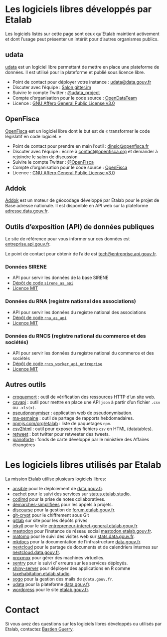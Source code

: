 # Les logiciels libres développés par Etalab

Les logiciels listés sur cette page sont ceux qu’Etalab maintient activement et dont l’usage peut présenter un intérêt pour d’autres organismes publics.

## udata

[udata](https://getudata.org) est un logiciel libre permettant de mettre en place une plateforme de données. Il est utilisé pour la plateforme [](https://data.gouv.fr) et publié sous licence libre.

- Point de contact pour déployer votre instance : [udata@data.gouv.fr](mailto:udata@data.gouv.fr)
- Discuter avec l’équipe : [Salon gitter.im](https://gitter.im/opendatateam/udata)
- Suivire le compte Twitter : [@udata_project](https://twitter.com/udata_project)
- Compte d’organisation pour le code source : [OpenDataTeam](https://github.com/opendatateam/)
- Licence : [GNU Affero General Public License v3.0](https://github.com/opendatateam/udata/blob/master/LICENSE)

## OpenFisca

[OpenFisca](https://openfisca.org/fr/) est un logiciel libre dont le but est de « transformer le code législatif en code logiciel. »

- Point de contact pour prendre en main l’outil : [dinsic@openfisca.fr](mailto:dinsic@openfisca.fr)
- Discuter avec l’équipe : écrire à [contact@openfisca.org](mailto:contact@openfisca.org) et demander à rejoindre le salon de discussion
- Suivire le compte Twitter : [@OpenFisca](https://twitter.com/OpenFisca)
- Compte d’organisation pour le code source : [OpenFisca](https://github.com/openfisca/)
- Licence : [GNU Affero General Public License v3.0](https://github.com/openfisca/openfisca-core/blob/master/LICENSE)

## Addok

[Addok](https://github.com/addok/addok) est un moteur de géocodage développé par Etalab pour le projet de Base adresse nationale. Il est disponible en API web sur la plateforme [adresse.data.gouv.fr](https://adresse.data.gouv.fr/tools).

## Outils d’exposition (API) de données publiques

Le site de référence pour vous informer sur ces données est [entreprise.api.gouv.fr](https://entreprise.api.gouv.fr).

Le point de contact pour obtenir de l’aide est [tech@entreprise.api.gouv.fr](mailto:tech@entreprise.api.gouv.fr).

### Données SIRENE

- API pour servir les données de la base SIRENE
- [Dépôt de code `sirene_as_api`](https://github.com/etalab/sirene_as_api)
- [Licence MIT](https://github.com/etalab/sirene_as_api/blob/master/LICENSE)

### Données du RNA (registre national des associations)

- API pour servir les données du registre national des associations
- [Dépôt de code `rna_as_api`](https://github.com/etalab/rna_as_api)
- [Licence MIT](https://github.com/etalab/rna_as_api/blob/master/LICENSE)

### Données du RNCS (registre national du commerce et des sociétés)

- API pour servir les données du registre national du commerce et des sociétés
- [Dépôt de code `rncs_worker_api_entreprise`](https://github.com/etalab/rncs_worker_api_entreprise)
- [Licence MIT](https://github.com/etalab/rncs_worker_api_entreprise/blob/master/LICENSE)

## Autres outils

- [croquemort](https://github.com/opendatateam/croquemort) : outil de vérification des ressources HTTP d’un site web.
- [csvapi](https://github.com/opendatateam/csvapi) : outil pour mettre en place une API `json` à partir d’un fichier `.csv` ou `.xls(x)`.
- [pseudononymiser](https://github.com/etalab/pseudononymizer/) : application web de pseudonymisation.
- [ma-semaine](https://github.com/entrepreneur-interet-general/ma-semaine/) : outil de partage de rapports hebdomadaires.
- [npmjs.com/org/etalab](https://www.npmjs.com/org/etalab) : liste de paquetages `npm`.
- [csv2html](https://github.com/etalab/csv2html) : outil pour exposer des fichiers `csv` en HTML (datatables).
- [retweet](https://github.com/etalab/retweet) : bot twitter pour retweeter des tweets.
- [pianoforte](https://github.com/tilery/pianoforte) : fonds de carte développé par le ministère des Affaires étrangères

# Les logiciels libres utilisés par Etalab

La mission Etalab utilise plusieurs logiciels libres:

- [ansible](https://www.ansible.com) pour le déploiement de [data.gouv.fr](https://data.gouv.fr).
- [cachet](https://cachethq.io) pour le suivi des services sur [status.etalab.studio](https://status.etalab.studio).
- [codimd](https://demo.codimd.org) pour la prise de notes collaboratives.
- [demarches-simplifiees](https://github.com/betagouv/demarches-simplifiees.fr) pour les appels à projets.
- [discourse](https://discourse.org) pour la gestion de [forum.etalab.gouv.fr](https://forum.etalab.gouv.fr).
- [git-crypt](https://github.com/AGWA/git-crypt) pour le chiffrement sous Git
- [gitlab](https://about.gitlab.com) sur site pour les dépôts privés
- [jekyll](https://jekyllrb.com) pour le site [entrepreneur-interet-general.etalab.gouv.fr](https://entrepreneur-interet-general.etalab.gouv.fr).
- [mastodon](https://joinmastodon.org) pour l’instance de réseau social [mastodon.etalab.gouv.fr](https://mastodon.etalab.gouv.fr).
- [matomo](https://matomo.org) pour le suivi des visites web sur [stats.data.gouv.fr](https://stats.data.gouv.fr).
- [mkdocs](https://www.mkdocs.org) pour la documentation de l’infrastructure [data.gouv.fr](https://data.gouv.fr).
- [nextcloud](https://nextcloud.com) pour le partage de documents et de calendriers internes sur [nextcloud.data.gouv.fr](https://nextcloud.data.gouv.fr).
- [proxmox](https://www.proxmox.com) pour gérer des machines virtuelles.
- [sentry](https://sentry.io) pour le suivi d’
erreurs sur les services déployés.
- [shiny-server](https://www.rstudio.com/products/shiny/shiny-server) pour déployer des applications en R comme [taxehabitation.etalab.studio](http://taxehabitation.etalab.studio).
- [sogo](https://sogo.nu) pour la gestion des mails de `@data.gouv.fr`.
- [udata](https://getudata.org) pour la plateforme [data.gouv.fr](https://www.data.gouv.fr).
- [wordpress](https://fr.wordpress.org) pour le site [etalab.gouv.fr](https://www.etalab.gouv.fr).

# Contact

Si vous avez des questions sur les logiciels libres développés ou utilisés par Etalab, contactez [Bastien Guerry](mailto:bastien.guerry@data.gouv.fr).
